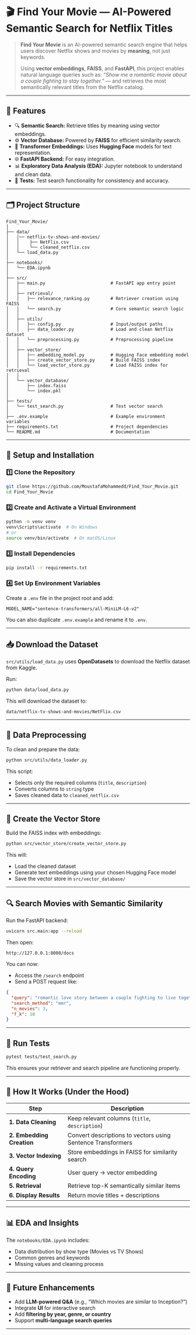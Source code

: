 # 🎬 Find Your Movie — AI-Powered Semantic Search for Netflix Titles

> **Find Your Movie** is an AI-powered semantic search engine that helps users discover Netflix shows and movies by **meaning**, not just keywords.
>
> Using **vector embeddings**, **FAISS**, and **FastAPI**, this project enables natural language queries such as:
> *“Show me a romantic movie about a couple fighting to stay together.”*
> — and retrieves the most semantically relevant titles from the Netflix catalog.

---

## 🧠 Features

* 🔍 **Semantic Search:** Retrieve titles by meaning using vector embeddings.
* ⚙️ **Vector Database:** Powered by **FAISS** for efficient similarity search.
* 🤖 **Transformer Embeddings:** Uses **Hugging Face** models for text representation.
* 🌐 **FastAPI Backend:** For easy integration.
* 📊 **Exploratory Data Analysis (EDA):** Jupyter notebook to understand and clean data.
* 🧪 **Tests:** Test search functionality for consistency and accuracy.

---

## 🗂️ Project Structure

```
Find_Your_Movie/
│
├── data/
│   │── netflix-tv-shows-and-movies/
│   │    ├── NetFlix.csv
│   │    └── cleaned_netflix.csv
│   └── load_data.py
│
├── notebooks/
│   └── EDA.ipynb
│
├── src/
│   ├── main.py                         # FastAPI app entry point
│   │
│   ├── retrieval/
│   │   ├── relevance_ranking.py        # Retriever creation using FAISS
│   │   └── search.py                   # Core semantic search logic
│   │
│   ├── utils/
│   │   ├── config.py                   # Input/output paths
│   │   ├── data_loader.py              # Load and clean Netflix dataset
│   │   └── preprocessing.py            # Preprocessing pipeline
│   │
│   ├── vector_store/
│   │   ├── embedding_model.py          # Hugging Face embedding model
│   │   ├── create_vector_store.py      # Build FAISS index
│   │   └── load_vector_store.py        # Load FAISS index for retrieval
│   │
│   └── vector_database/
│       ├── index.faiss
│       └── index.pkl
│
├── tests/
│   └── test_search.py                  # Test vector search
│
├── .env.example                        # Example environment variables
├── requirements.txt                    # Project dependencies
└── README.md                           # Documentation
```

---

## 🧩 Setup and Installation

### 1️⃣ Clone the Repository

```bash
git clone https://github.com/MoustafaMohammedd/Find_Your_Movie.git
cd Find_Your_Movie
```

### 2️⃣ Create and Activate a Virtual Environment

```bash
python -m venv venv
venv\Scripts\activate  # On Windows
# or
source venv/bin/activate  # On macOS/Linux
```

### 3️⃣ Install Dependencies

```bash
pip install -r requirements.txt
```

### 4️⃣ Set Up Environment Variables

Create a `.env` file in the project root and add:

```
MODEL_NAME="sentence-transformers/all-MiniLM-L6-v2"
```

You can also duplicate `.env.example` and rename it to `.env`.

---

## 📥 Download the Dataset

`src/utils/load_data.py` uses **OpenDatasets** to download the Netflix dataset from Kaggle.

Run:

```bash
python data/load_data.py
```

This will download the dataset to:

```
data/netflix-tv-shows-and-movies/NetFlix.csv
```

---

## 🧹 Data Preprocessing

To clean and prepare the data:

```bash
python src/utils/data_loader.py
```

This script:

* Selects only the required columns (`title`, `description`)
* Converts columns to `string` type
* Saves cleaned data to `cleaned_netflix.csv`

---

## 🧠 Create the Vector Store

Build the FAISS index with embeddings:

```bash
python src/vector_store/create_vector_store.py
```

This will:

* Load the cleaned dataset
* Generate text embeddings using your chosen Hugging Face model
* Save the vector store in `src/vector_database/`

---

## 🔍 Search Movies with Semantic Similarity

Run the FastAPI backend:

```bash
uvicorn src.main:app --reload
```

Then open:

```
http://127.0.0.1:8000/docs
```

You can now:

* Access the `/search` endpoint
* Send a POST request like:

```json
{
  "query": "romantic love story between a couple fighting to live together",
  "search_method": "mmr",
  "n_movies": 3,
  "f_k": 10
}
```
---

## 🧪 Run Tests

```bash
pytest tests/test_search.py
```

This ensures your retriever and search pipeline are functioning properly.

---

## 🧠 How It Works (Under the Hood)

| Step                      | Description                                                 |
| ------------------------- | ----------------------------------------------------------- |
| **1. Data Cleaning**      | Keep relevant columns (`title`, `description`)              |
| **2. Embedding Creation** | Convert descriptions to vectors using Sentence Transformers |
| **3. Vector Indexing**    | Store embeddings in FAISS for similarity search             |
| **4. Query Encoding**     | User query → vector embedding                               |
| **5. Retrieval**          | Retrieve top-K semantically similar items                   |
| **6. Display Results**    | Return movie titles + descriptions                          |

---
## 📊 EDA and Insights

The `notebooks/EDA.ipynb` includes:

* Data distribution by show type (Movies vs TV Shows)
* Common genres and keywords
* Missing values and cleaning process

---

## 🚀 Future Enhancements

* Add **LLM-powered Q&A** (e.g., “Which movies are similar to Inception?”)
* Integrate **UI** for interactive search
* Add **filtering by year, genre, or country**
* Support **multi-language search queries**

---
